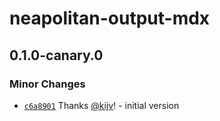 # neapolitan-output-mdx

## 0.1.0-canary.0

### Minor Changes

- [`c6a8901`](https://github.com/kijv/neapolitan/commit/c6a890134a7f174104509511b561dc5ca0252199) Thanks [@kijv](https://github.com/kijv)! - initial version
